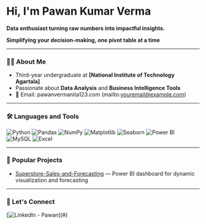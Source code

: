 # Hi, I'm Pawan Kumar Verma  

**Data enthusiast turning raw numbers into impactful insights.**  

**Simplifying your decision-making, one pivot table at a time**  

---

### 👨‍🎓 About Me
- Third-year undergraduate at **[National Institute of Technology Agartala]**  
- Passionate about **Data Analysis** and **Business Intelligence Tools**  
- 📧 Email: pawanvermanita123.com (mailto:youremail@example.com)  

---

### 🛠️ Languages and Tools
![Python](https://img.shields.io/badge/-Python-3776AB?style=flat&logo=python&logoColor=white)
![Pandas](https://img.shields.io/badge/-Pandas-150458?style=flat&logo=pandas&logoColor=white)
![NumPy](https://img.shields.io/badge/-NumPy-013243?style=flat&logo=numpy&logoColor=white)
![Matplotlib](https://img.shields.io/badge/-Matplotlib-11557c?style=flat)
![Seaborn](https://img.shields.io/badge/-Seaborn-4EABE1?style=flat)
![Power BI](https://img.shields.io/badge/-PowerBI-F2C811?style=flat&logo=powerbi&logoColor=black)
![MySQL](https://img.shields.io/badge/-MySQL-4479A1?style=flat&logo=mysql&logoColor=white)
![Excel](https://img.shields.io/badge/-Excel-217346?style=flat&logo=microsoft-excel&logoColor=white)

---

### 📌 Popular Projects
- [Superstore-Sales-and-Forecasting](#) — Power BI dashboard for dynamic visualization and forecasting  


---

### 🔗 Let's Connect
[![[LinkedIn - Pawan](https://www.linkedin.com/in/pawan-kumar-verma-415a15248/)](https://img.shields.io/badge/LinkedIn-Pawan%20Verma-blue?logo=linkedin)](#)
